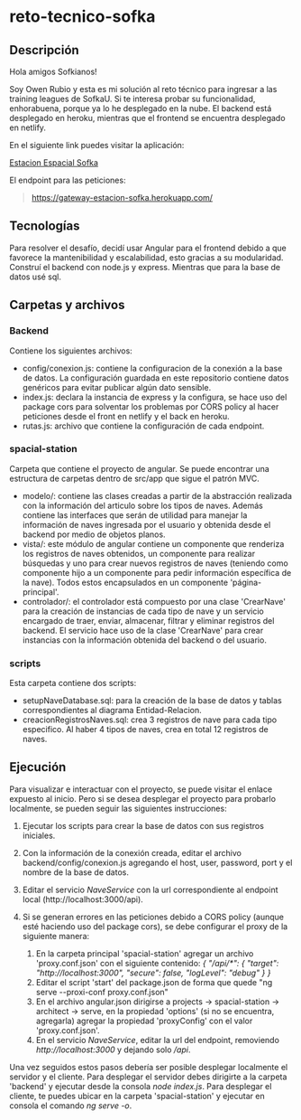 # reto-tecnico-sofka

## Descripción

Hola amigos Sofkianos!

Soy Owen Rubio y esta es mi solución al reto técnico para ingresar a las training leagues de SofkaU. Si te interesa probar su funcionalidad, enhorabuena, porque ya lo he desplegado en la nube. El backend está desplegado en heroku, mientras que el frontend se encuentra desplegado en netlify.

En el siguiente link puedes visitar la aplicación:

[Estacion Espacial Sofka](https://estacion-sofka.netlify.app/)

El endpoint para las peticiones:

> https://gateway-estacion-sofka.herokuapp.com/
> 

## Tecnologías

Para resolver el desafío, decidí usar Angular para el frontend debido a que favorece la mantenibilidad y escalabilidad, esto gracias a su modularidad. Construí el backend con node.js y express. Mientras que para la base de datos usé sql.

## Carpetas y archivos

### Backend

Contiene los siguientes archivos:

- config/conexion.js: contiene la configuracion de la conexión a la base de datos. La configuración guardada en este repositorio contiene datos genéricos para evitar publicar algún dato sensible.
- index.js: declara la instancia de express y la configura, se hace uso del package cors para solventar los problemas por CORS policy al hacer peticiones desde el front en netlify y el back en heroku.
- rutas.js: archivo que contiene la configuración de cada endpoint.

### spacial-station

Carpeta que contiene el proyecto de angular. Se puede encontrar una estructura de carpetas dentro de src/app que sigue el patrón MVC.

- modelo/: contiene las clases creadas a partir de la abstracción realizada con la información del articulo sobre los tipos de naves. Además contiene las interfaces que serán de utilidad para manejar la información de naves ingresada por el usuario y obtenida desde el backend por medio de objetos planos.
- vista/: este módulo de angular contiene un componente que renderiza los registros de naves obtenidos, un componente para realizar búsquedas y uno para crear nuevos registros de naves (teniendo como componente hijo a un componente para pedir información específica de la nave). Todos estos encapsulados en un componente 'página-principal'.
- controlador/: el controlador está compuesto por una clase 'CrearNave' para la creación de instancias de cada tipo de nave y un servicio encargado de traer, enviar, almacenar, filtrar y eliminar registros del backend. El servicio hace uso de la clase 'CrearNave' para crear instancias con la información obtenida del backend o del usuario.

### scripts

Esta carpeta contiene dos scripts:

- setupNaveDatabase.sql: para la creación de la base de datos y tablas correspondientes al diagrama Entidad-Relacion.
- creacionRegistrosNaves.sql: crea 3 registros de nave para cada tipo especifico. Al haber 4 tipos de naves, crea en total 12 registros de naves.

## Ejecución

Para visualizar e interactuar con el proyecto, se puede visitar el enlace expuesto al inicio. Pero si se desea desplegar el proyecto para probarlo localmente, se pueden seguir las siguientes instrucciones:

1. Ejecutar los scripts para crear la base de datos con sus registros iniciales.
2. Con la información de la conexión creada, editar el archivo backend/config/conexion.js agregando el host, user, password, port y el nombre de la base de datos.
3. Editar el servicio _NaveService_ con la url correspondiente al endpoint local (http://localhost:3000/api).
4. Si se generan errores en las peticiones debido a CORS policy (aunque esté haciendo uso del package cors), se debe configurar el proxy de la siguiente manera:

    1. En la carpeta principal 'spacial-station' agregar un archivo 'proxy.conf.json' con el siguiente contenido: _{ "/api/*": { "target": "http://localhost:3000", "secure": false, "logLevel": "debug" } }_
    2. Editar el script 'start' del package.json de forma que quede "ng serve --proxi-conf proxy.conf.json"
    3. En el archivo angular.json dirigirse a projects -> spacial-station -> architect -> serve, en la propiedad 'options' (si no se encuentra, agregarla) agregar la propiedad 'proxyConfig' con el valor 'proxy.conf.json'.
    4. En el servicio _NaveService_, editar la url del endpoint, removiendo _http://localhost:3000_ y dejando solo _/api_.
    
Una vez seguidos estos pasos debería ser posible desplegar localmente el servidor y el cliente. Para desplegar el servidor debes dirigirte a la carpeta 'backend' y ejecutar desde la consola *node index.js*. Para desplegar el cliente, te puedes ubicar en la carpeta 'spacial-station' y ejecutar en consola el comando *ng serve -o*.
